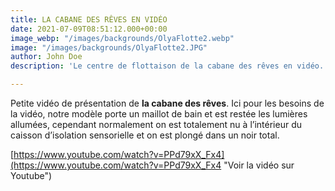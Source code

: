 ```yaml
---
title: LA CABANE DES RÊVES EN VIDÉO
date: 2021-07-09T08:51:12.000+00:00
image_webp: "/images/backgrounds/OlyaFlotte2.webp"
image: "/images/backgrounds/OlyaFlotte2.JPG"
author: John Doe
description: 'Le centre de flottaison de la cabane des rêves en vidéo. '

---
```

Petite vidéo de présentation de **la cabane des rêves**. Ici pour les besoins de la vidéo, notre modèle porte un maillot de bain et est restée les lumières allumées, cependant normalement on est totalement nu à l’intérieur du caisson d’isolation sensorielle et on est plongé dans un noir total.

[https://www.youtube.com/watch?v=PPd79xX_Fx4](https://www.youtube.com/watch?v=PPd79xX_Fx4 "Voir la vidéo sur Youtube")